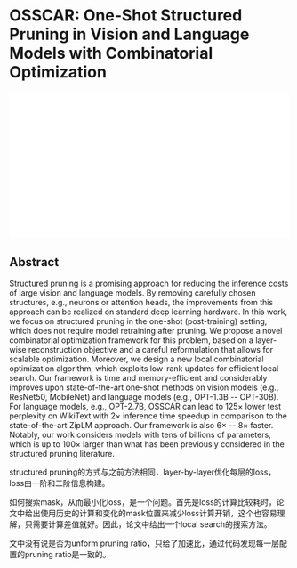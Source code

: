# OSSCAR: One-Shot Structured Pruning in Vision and Language Models with Combinatorial Optimization

<p align="center">
<img src="../../blank.jpg" width="600" title="blank">
</p>

## Abstract

Structured pruning is a promising approach for reducing the inference costs
of large vision and language models. By removing carefully chosen structures,
e.g., neurons or attention heads, the improvements from this approach can be
realized on standard deep learning hardware. In this work, we focus on
structured pruning in the one-shot (post-training) setting, which does not
require model retraining after pruning. We propose a novel combinatorial
optimization framework for this problem, based on a layer-wise reconstruction
objective and a careful reformulation that allows for scalable optimization.
Moreover, we design a new local combinatorial optimization algorithm, which
exploits low-rank updates for efficient local search. Our framework is time and
memory-efficient and considerably improves upon state-of-the-art one-shot
methods on vision models (e.g., ResNet50, MobileNet) and language models (e.g.,
OPT-1.3B -- OPT-30B). For language models, e.g., OPT-2.7B, OSSCAR can lead to
$125\times$ lower test perplexity on WikiText with $2\times$ inference time
speedup in comparison to the state-of-the-art ZipLM approach. Our framework is
also $6\times$ -- $8\times$ faster. Notably, our work considers models with
tens of billions of parameters, which is up to $100\times$ larger than what has
been previously considered in the structured pruning literature.

structured pruning的方式与之前方法相同，layer-by-layer优化每层的loss，loss由一阶和二阶信息构建。

如何搜索mask，从而最小化loss，是一个问题。首先是loss的计算比较耗时，论文中给出使用历史的计算和变化的mask位置来减少loss计算开销，这个也容易理解，只需要计算差值就好。因此，论文中给出一个local search的搜索方法。

文中没有说是否为unform pruning ratio，只给了加速比，通过代码发现每一层配置的pruning ratio是一致的。